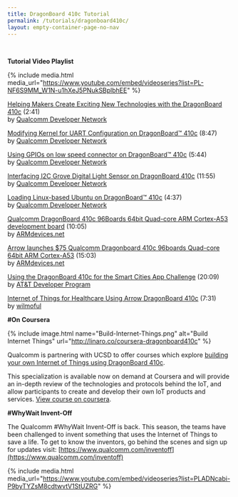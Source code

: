 ```yaml
---
title: DragonBoard 410c Tutorial
permalink: /tutorials/dragonboard410c/
layout: empty-container-page-no-nav
---
```

<br>
<div class="col-md-9" markdown="1">

**Tutorial Video Playlist**

{% include media.html media_url="https://www.youtube.com/embed/videoseries?list=PL-NF6S9MM_W1N-u1hXeJ5PNukSBplbhEE" %}

[Helping Makers Create Exciting New Technologies with the DragonBoard 410c](https://www.youtube.com/watch?v=kIZd8CDgsWE&list=PL-NF6S9MM_W1N-u1hXeJ5PNukSBplbhEE&index=1) (2:41)  
by [Qualcomm Developer Network](https://www.youtube.com/user/qualcommdev)

[Modifying Kernel for UART Configuration on DragonBoard™ 410c](https://www.youtube.com/watch?v=gWSr0vXSf9M&list=PL-NF6S9MM_W1N-u1hXeJ5PNukSBplbhEE&index=2) (8:47)  
by [Qualcomm Developer Network](https://www.youtube.com/user/qualcommdev)

[Using GPIOs on low speed connector on DragonBoard™ 410c](https://www.youtube.com/watch?v=yWSx_BIb7Xs&list=PL-NF6S9MM_W1N-u1hXeJ5PNukSBplbhEE&index=3) (5:44)  
by [Qualcomm Developer Network](https://www.youtube.com/user/qualcommdev)

[Interfacing I2C Grove Digital Light Sensor on DragonBoard 410c](https://www.youtube.com/watch?v=1c3Epva9hCc&list=PL-NF6S9MM_W1N-u1hXeJ5PNukSBplbhEE&index=4) (11:55)  
by [Qualcomm Developer Network](https://www.youtube.com/user/qualcommdev)

[Loading Linux-based Ubuntu on DragonBoard™ 410c](https://www.youtube.com/watch?v=nUzAu6LvGFo&list=PL-NF6S9MM_W1N-u1hXeJ5PNukSBplbhEE&index=5) (4:37)  
by [Qualcomm Developer Network](https://www.youtube.com/user/qualcommdev)

[Qualcomm DragonBoard 410c 96Boards 64bit Quad-core ARM Cortex-A53 development board](https://www.youtube.com/watch?v=4eYOxhi9JbA&list=PL-NF6S9MM_W1N-u1hXeJ5PNukSBplbhEE&index=6) (10:05)  
by [ARMdevices.net](https://www.youtube.com/user/Charbax)

[Arrow launches $75 Qualcomm Dragonboard 410c 96boards Quad-core 64bit ARM Cortex-A53](https://www.youtube.com/watch?v=btgoK8F2oPY&list=PL-NF6S9MM_W1N-u1hXeJ5PNukSBplbhEE&index=7) (15:03)  
by [ARMdevices.net](https://www.youtube.com/user/Charbax)

[Using the DragonBoard 410c for the Smart Cities App Challenge](https://www.youtube.com/watch?v=9MveapmzWbA&list=PL-NF6S9MM_W1N-u1hXeJ5PNukSBplbhEE&index=8) (20:09)  
by [AT&T Developer Program](https://www.youtube.com/user/ATTDev)

[Internet of Things for Healthcare Using Arrow DragonBoard 410c](https://www.youtube.com/watch?v=m0vzAkNtygM&list=PL-NF6S9MM_W1N-u1hXeJ5PNukSBplbhEE&index=9) (7:31)  
by [wilmoful](https://www.youtube.com/user/wilmoful)


</div>
<div class="col-md-3" markdown="1">

**#On Coursera**

{% include image.html name="Build-Internet-Things.png" alt="Build Internet Things" url="http://linaro.co/coursera-dragonboard410c" %}

Qualcomm is partnering with UCSD to offer courses which explore [building your own Internet of Things using DragonBoard 410c](http://linaro.co/coursera-dragonboard410c).

This specialization is available now on demand at Coursera and will provide an in-depth review of the technologies and protocols behind the IoT, and allow participants to create and develop their own IoT products and services. [View course on coursera](http://linaro.co/coursera-dragonboard410c).

**#WhyWait Invent-Off**

The Qualcomm #WhyWait Invent-Off is back. This season, the teams have been challenged to invent something that uses the Internet of Things to save a life. To get to know the inventors, go behind the scenes and sign up for updates visit: [https://www.qualcomm.com/inventoff](https://www.qualcomm.com/inventoff)

{% include media.html media_url="https://www.youtube.com/embed/videoseries?list=PLADNcabi-P9byTYZsM8cdtwvtV1StUZRG" %}

</div>
<br>
